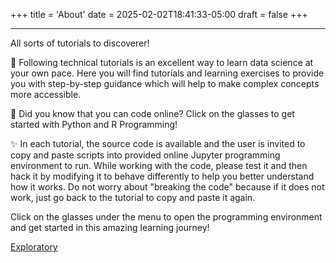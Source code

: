 +++
title = 'About'
date = 2025-02-02T18:41:33-05:00
draft = false
+++

--- 

All sorts of tutorials to discoverer!

:book: Following technical tutorials is an excellent way to learn data science at your own pace. Here you will find tutorials and learning exercises to provide you with step-by-step guidance which will help to make complex concepts more accessible.

:rocket: Did you know that you can code online? Click on the glasses to get started with Python and R Programming!

:sparkles: In each tutorial, the source code is available and the user is invited to copy and paste scripts into provided online Jupyter programming environment to run. While working with the code, please test it and then hack it by modifying it to behave differently to help you better understand how it works. Do not worry about "breaking the code" because if it does not work, just go back to the tutorial to copy and paste it again.

Click on the glasses under the menu to open the programming environment and get started in this amazing learning journey!


[Exploratory](http://www.datagators.com/tutorials/exploratory/)
